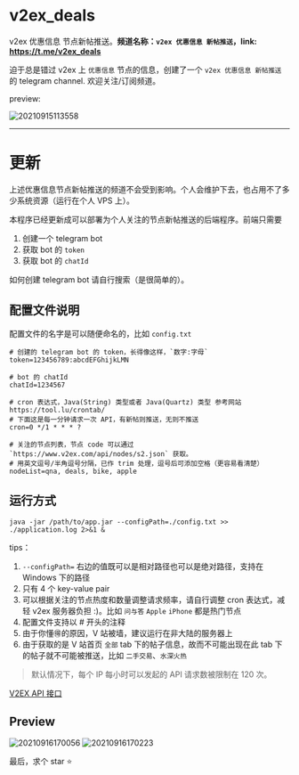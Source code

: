 # v2ex_deals
v2ex 优惠信息 节点新帖推送。**频道名称：`v2ex 优惠信息 新帖推送`，link: https://t.me/v2ex_deals**

迫于总是错过 v2ex 上 `优惠信息` 节点的信息，创建了一个 `v2ex 优惠信息 新帖推送` 的 telegram channel. 欢迎关注/订阅频道。

preview:

![20210915113558](https://cdn.jsdelivr.net/gh/hellodk34/image@main/img/20210915113558.png)

---

# 更新

上述优惠信息节点新帖推送的频道不会受到影响。个人会维护下去，也占用不了多少系统资源（运行在个人 VPS 上）。

本程序已经更新成可以部署为个人关注的节点新帖推送的后端程序。前端只需要

1. 创建一个 telegram bot
2. 获取 bot 的 `token`
3. 获取 bot 的 `chatId`

如何创建 telegram bot 请自行搜索（是很简单的）。

## 配置文件说明

配置文件的名字是可以随便命名的，比如 `config.txt`

```text
# 创建的 telegram bot 的 token，长得像这样，`数字:字母`
token=123456789:abcdEFGhijkLMN

# bot 的 chatId
chatId=1234567

# cron 表达式，Java(String) 类型或者 Java(Quartz) 类型 参考网站 https://tool.lu/crontab/
# 下面这是每一分钟请求一次 API，有新帖则推送，无则不推送
cron=0 */1 * * * ?

# 关注的节点列表，节点 code 可以通过 `https://www.v2ex.com/api/nodes/s2.json` 获取。
# 用英文逗号/半角逗号分隔，已作 trim 处理，逗号后可添加空格（更容易看清楚）
nodeList=qna, deals, bike, apple
```

## 运行方式

```shell script
java -jar /path/to/app.jar --configPath=./config.txt >> ./application.log 2>&1 &
```

tips：

1. `--configPath=` 右边的值既可以是相对路径也可以是绝对路径，支持在 Windows 下的路径
2. 只有 4 个 key-value pair
3. 可以根据关注的节点热度和数量调整请求频率，请自行调整 cron 表达式，减轻 v2ex 服务器负担 :)。比如 `问与答` `Apple` `iPhone` 都是热门节点
4. 配置文件支持以 # 开头的注释
5. 由于你懂🉐️️的原因，V 站被墙，建议运行在非大陆的服务器上
6. 由于获取的是 V 站首页 `全部` tab 下的帖子信息，故而不可能出现在此 tab 下的帖子就不可能被推送，比如 `二手交易`、`水深火热`

> 默认情况下，每个 IP 每小时可以发起的 API 请求数被限制在 120 次。

[V2EX API 接口](https://www.v2ex.com/p/7v9TEc53)

## Preview

![20210916170056](https://cdn.jsdelivr.net/gh/hellodk34/image@main/img/20210916170056.png)
![20210916170223](https://cdn.jsdelivr.net/gh/hellodk34/image@main/img/20210916170223.png)

最后，求个 star ⭐️️
